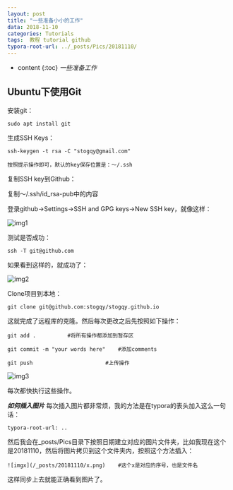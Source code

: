 ```yaml
---
layout: post
title: "一些准备小小的工作"
data: 2018-11-10
categories: Tutorials
tags:  教程 tutorial github
typora-root-url: ../_posts/Pics/20181110/
---
```

* content
{:toc}
*一些准备工作*

## Ubuntu下使用Git

安装git：

`sudo apt install git`

生成SSH Keys：

`ssh-keygen -t rsa -C "stogqy@gmail.com"`

	按照提示操作即可，默认的key保存位置是：～/.ssh

复制SSH key到Github：

复制～/.ssh/id_rsa-pub中的内容

登录github->Settings->SSH and GPG keys->New SSH key，就像这样：

![img1](1.png)

测试是否成功：

`ssh -T git@github.com`

如果看到这样的，就成功了：

![img2](2.png)

Clone项目到本地：

`git clone git@github.com:stogqy/stogqy.github.io`

这就完成了远程库的克隆。然后每次更改之后先按照如下操作：

`git add .			#将所有操作都添加到暂存区`

`git commit -m "your words here"	#添加comments`

`git push						#上传操作`


![img3](3.png)

每次都快执行这些操作。

***如何插入图片***
每次插入图片都非常烦，我的方法是在typora的表头加入这么一句话：

`typora-root-url: ..`

然后我会在_posts/Pics目录下按照日期建立对应的图片文件夹，比如我现在这个是20181110，然后将图片拷贝到这个文件夹内，按照这个方法插入：

`![imgx](/_posts/20181110/x.png)	#这个x是对应的序号，也是文件名`

这样同步上去就能正确看到图片了。